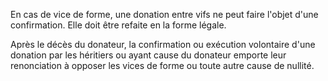 En cas de vice de forme, une donation entre vifs ne peut faire l'objet d'une confirmation. Elle doit être refaite en la forme légale.


 Après le décès du donateur, la confirmation ou exécution volontaire d'une donation par les héritiers ou ayant cause du donateur emporte leur renonciation à opposer les vices de forme ou toute autre cause de nullité.

